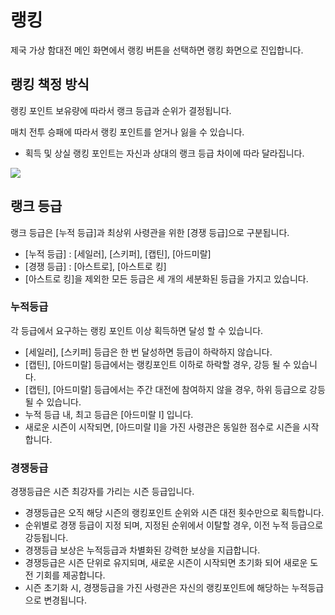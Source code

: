 # 랭킹

제국 가상 함대전 메인 화면에서 랭킹 버튼을 선택하면 랭킹 화면으로 진입합니다.<br>


## 랭킹 책정 방식

랭킹 포인트 보유량에 따라서 랭크 등급과 순위가 결정됩니다.<br>

매치 전투 승패에 따라서 랭킹 포인트를 얻거나 잃을 수 있습니다.
 - 획득 및 상실 랭킹 포인트는 자신과 상대의 랭크 등급 차이에 따라 달라집니다.<br>
 
![](https://d3bbxo4nelobc3.cloudfront.net/html/img/help/1500_10.jpg)


## 랭크 등급

랭크 등급은 [누적 등급]과 최상위 사령관을 위한 [경쟁 등급]으로 구분됩니다. <br>
 - [누적 등급] : [세일러], [스키퍼], [캡틴], [아드미랄]
 - [경쟁 등급] : [아스트로], [아스트로 킹]
 - [아스트로 킹]을 제외한 모든 등급은 세 개의 세분화된 등급을 가지고 있습니다. <br>
 
 
### 누적등급

각 등급에서 요구하는 랭킹 포인트 이상 획득하면 달성 할 수 있습니다. 
 - [세일러], [스키퍼] 등급은 한 번 달성하면 등급이 하락하지 않습니다. 
 - [캡틴], [아드미랄] 등급에서는 랭킹포인트 이하로 하락할 경우, 강등 될 수 있습니다. 
 - [캡틴], [아드미랄] 등급에서는 주간 대전에 참여하지 않을 경우, 하위 등급으로 강등 될 수 있습니다. 
 - 누적 등급 내, 최고 등급은 [아드미랄 I] 입니다. 
 - 새로운 시즌이 시작되면, [아드미랄 I]을 가진 사령관은 동일한 점수로 시즌을 시작합니다. <br>


### 경쟁등급

경쟁등급은 시즌 최강자를 가리는 시즌 등급입니다. 
 - 경쟁등급은 오직 해당 시즌의 랭킹포인트 순위와 시즌 대전 횟수만으로 획득합니다. 
 - 순위별로 경쟁 등급이 지정 되며, 지정된 순위에서 이탈할 경우, 이전 누적 등급으로 강등됩니다. 
 - 경쟁등급 보상은 누적등급과 차별화된 강력한 보상을 지급합니다. 
 - 경쟁등급은 시즌 단위로 유지되며, 새로운 시즌이 시작되면 초기화 되어 새로운 도전 기회를 제공합니다. 
 - 시즌 초기화 시, 경쟁등급을 가진 사령관은 자신의 랭킹포인트에 해당하는 누적등급으로 변경됩니다. <br>